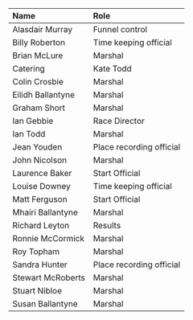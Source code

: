 | Name              | Role                     |
|:------------------|:-------------------------|
| Alasdair Murray   | Funnel control           |
| Billy Roberton    | Time keeping official    |
| Brian McLure      | Marshal                  |
| Catering          | Kate Todd                |
| Colin Crosbie     | Marshal                  |
| Eilidh Ballantyne | Marshal                  |
| Graham Short      | Marshal                  |
| Ian Gebbie        | Race Director            |
| Ian Todd          | Marshal                  |
| Jean Youden       | Place recording official |
| John Nicolson     | Marshal                  |
| Laurence Baker    | Start Official           |
| Louise Downey     | Time keeping official    |
| Matt Ferguson     | Start Official           |
| Mhairi Ballantyne | Marshal                  |
| Richard Leyton    | Results                  |
| Ronnie McCormick  | Marshal                  |
| Roy Topham        | Marshal                  |
| Sandra Hunter     | Place recording official |
| Stewart McRoberts | Marshal                  |
| Stuart Nibloe     | Marshal                  |
| Susan Ballantyne  | Marshal                  |